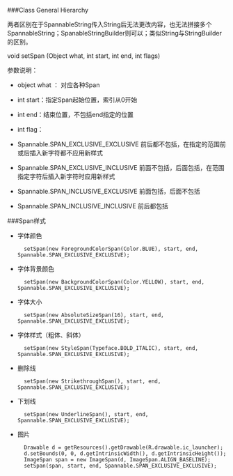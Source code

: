 ###Class General Hierarchy

两者区别在于SpannableString传入String后无法更改内容，也无法拼接多个SpannableString；SpanableStringBuilder则可以；类似String与StringBuilder的区别。



void setSpan (Object what, int start, int end, int flags)

 参数说明：

- object what ： 对应各种Span

- int start：指定Span起始位置，索引从0开始

- int end：结束位置，不包括end指定的位置

- int flag：

 - Spannable.SPAN_EXCLUSIVE_EXCLUSIVE 前后都不包括，在指定的范围前或后插入新字符都不应用新样式

 - Spannable.SPAN_EXCLUSIVE_INCLUSIVE 前面不包括，后面包括，在范围指定字符后插入新字符时应用新样式

 - Spannable.SPAN_INCLUSIVE_EXCLUSIVE 前面包括，后面不包括

 - Spannable.SPAN_INCLUSIVE_INCLUSIVE 前后都包括

###Span样式

- 字体颜色

        setSpan(new ForegroundColorSpan(Color.BLUE), start, end, Spannable.SPAN_EXCLUSIVE_EXCLUSIVE);

- 字体背景颜色

        setSpan(new BackgroundColorSpan(Color.YELLOW), start, end, Spannable.SPAN_EXCLUSIVE_EXCLUSIVE);

- 字体大小

        setSpan(new AbsoluteSizeSpan(16), start, end, Spannable.SPAN_EXCLUSIVE_EXCLUSIVE);

- 字体样式（粗体、斜体）

        setSpan(new StyleSpan(Typeface.BOLD_ITALIC), start, end, Spannable.SPAN_EXCLUSIVE_EXCLUSIVE);

- 删除线

        setSpan(new StrikethroughSpan(), start, end, Spannable.SPAN_EXCLUSIVE_EXCLUSIVE);

- 下划线

        setSpan(new UnderlineSpan(), start, end, Spannable.SPAN_EXCLUSIVE_EXCLUSIVE);

- 图片

        Drawable d = getResources().getDrawable(R.drawable.ic_launcher);
        d.setBounds(0, 0, d.getIntrinsicWidth(), d.getIntrinsicHeight());
        ImageSpan span = new ImageSpan(d, ImageSpan.ALIGN_BASELINE);
        setSpan(span, start, end, Spannable.SPAN_EXCLUSIVE_EXCLUSIVE);

